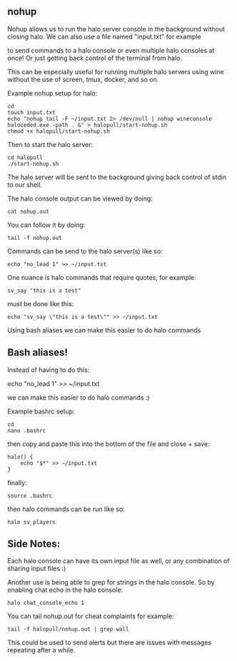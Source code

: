 ## nohup

Nohup allows us to run the halo server console in the background without closing halo. We can also use a file named "input.txt" for example


to send commands to a halo console or even multiple halo consoles at once! Or just getting back control of the terminal from halo.


This can be especially useful for running multiple halo servers using wine without the use of screen, tmux, docker, and so on.



Example nohup setup for halo:


    cd
    touch input.txt
    echo "nohup tail -F ~/input.txt 2> /dev/null | nohup wineconsole haloceded.exe -path . &" > halopull/start-nohup.sh
    chmod +x halopull/start-nohup.sh


Then to start the halo server:

    cd halopull
    ./start-nohup.sh


The halo server will be sent to the background giving back control of stdin to our shell.


The halo console output can be viewed by doing:

    cat nohup.out


You can follow it by doing:


    tail -f nohup.out


Commands can be send to the halo server(s) like so:


    echo "no_lead 1" >> ~/input.txt


One nuance is halo commands that require quotes, for example:


    sv_say "this is a test"


must be done like this:


    echo "sv_say \"this is a test\"" >> ~/input.txt


Using bash aliases we can make this easier to do halo commands



## Bash aliases!


Instead of having to do this:


echo "no_lead 1" >> ~/input.txt


we can make this easier to do halo commands :)


Example bashrc setup:


    cd
    nano .bashrc

then copy and paste this into the bottom of the file and close + save:


    halo() {
        echo "$*" >> ~/input.txt
    }


finally:

    source .bashrc


then halo commands can be run like so:


    halo sv_players


## Side Notes:

Each halo console can have its own input file as well, or any combination of sharing input files :)


Another use is being able to grep for strings in the halo console. So by enabling chat echo in the halo console:


    halo chat_console_echo 1


You can tail nohup.out for cheat complaints for example:


    tail -f halopull/nohup.out | grep wall



This could be used to send alerts but there are issues with messages repeating after a while. 
